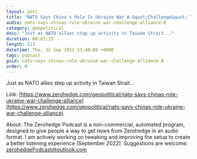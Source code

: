 ```yaml
---
layout: post
title: "NATO Says China's Role In Ukraine War A &quot;Challenge&quot; To The Alliance"
audio: nato-says-chinas-role-ukraine-war-challenge-alliance-0
category: geopolitical
desc: "Just as NATO allies step up activity in Taiwan Strait..."
duration: 00:03:33
length: 213
datetime: Thu, 22 Sep 2022 23:40:00 +0000
tags: podcast
guid: nato-says-chinas-role-ukraine-war-challenge-alliance-0
order: 0
---
```

Just as NATO allies step up activity in Taiwan Strait...

Link: [https://www.zerohedge.com/geopolitical/nato-says-chinas-role-ukraine-war-challenge-alliance](https://www.zerohedge.com/geopolitical/nato-says-chinas-role-ukraine-war-challenge-alliance)

About: The Zerohedge Podcast is a non-commercial, automated program, designed to give people a way to get news from Zerohedge in an audio format.  I am actively working on tweaking and improving the setup to create a better listening experience (September 2022).  Suggestions are welcome: [zerohedgePodcast@outlook.com](mailto:zerohedgePodcast@outlook.com)